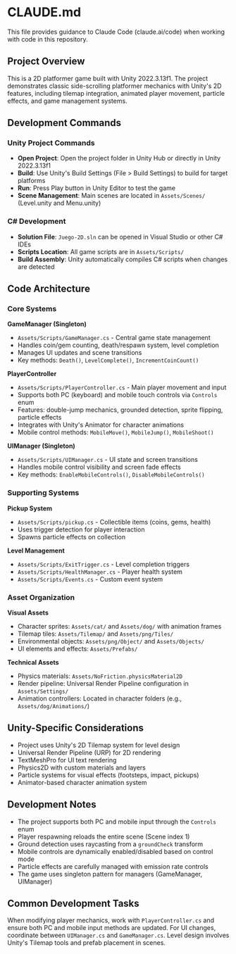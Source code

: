 # CLAUDE.md

This file provides guidance to Claude Code (claude.ai/code) when working with code in this repository.

## Project Overview

This is a 2D platformer game built with Unity 2022.3.13f1. The project demonstrates classic side-scrolling platformer mechanics with Unity's 2D features, including tilemap integration, animated player movement, particle effects, and game management systems.

## Development Commands

### Unity Project Commands
- **Open Project**: Open the project folder in Unity Hub or directly in Unity 2022.3.13f1
- **Build**: Use Unity's Build Settings (File > Build Settings) to build for target platforms
- **Run**: Press Play button in Unity Editor to test the game
- **Scene Management**: Main scenes are located in `Assets/Scenes/` (Level.unity and Menu.unity)

### C# Development
- **Solution File**: `Juego-2D.sln` can be opened in Visual Studio or other C# IDEs
- **Scripts Location**: All game scripts are in `Assets/Scripts/`
- **Build Assembly**: Unity automatically compiles C# scripts when changes are detected

## Code Architecture

### Core Systems

**GameManager (Singleton)**
- `Assets/Scripts/GameManager.cs` - Central game state management
- Handles coin/gem counting, death/respawn system, level completion
- Manages UI updates and scene transitions
- Key methods: `Death()`, `LevelComplete()`, `IncrementCoinCount()`

**PlayerController**
- `Assets/Scripts/PlayerController.cs` - Main player movement and input
- Supports both PC (keyboard) and mobile touch controls via `Controls` enum
- Features: double-jump mechanics, grounded detection, sprite flipping, particle effects
- Integrates with Unity's Animator for character animations
- Mobile control methods: `MobileMove()`, `MobileJump()`, `MobileShoot()`

**UIManager (Singleton)**
- `Assets/Scripts/UIManager.cs` - UI state and screen transitions
- Handles mobile control visibility and screen fade effects
- Key methods: `EnableMobileControls()`, `DisableMobileControls()`

### Supporting Systems

**Pickup System**
- `Assets/Scripts/pickup.cs` - Collectible items (coins, gems, health)
- Uses trigger detection for player interaction
- Spawns particle effects on collection

**Level Management**
- `Assets/Scripts/ExitTrigger.cs` - Level completion triggers
- `Assets/Scripts/HealthManager.cs` - Player health system
- `Assets/Scripts/Events.cs` - Custom event system

### Asset Organization

**Visual Assets**
- Character sprites: `Assets/cat/` and `Assets/dog/` with animation frames
- Tilemap tiles: `Assets/Tilemap/` and `Assets/png/Tiles/`
- Environmental objects: `Assets/png/Object/` and `Assets/Objects/`
- UI elements and effects: `Assets/Prefabs/`

**Technical Assets**
- Physics materials: `Assets/NoFriction.physicsMaterial2D`
- Render pipeline: Universal Render Pipeline configuration in `Assets/Settings/`
- Animation controllers: Located in character folders (e.g., `Assets/dog/Animations/`)

## Unity-Specific Considerations

- Project uses Unity's 2D Tilemap system for level design
- Universal Render Pipeline (URP) for 2D rendering
- TextMeshPro for UI text rendering
- Physics2D with custom materials and layers
- Particle systems for visual effects (footsteps, impact, pickups)
- Animator-based character animation system

## Development Notes

- The project supports both PC and mobile input through the `Controls` enum
- Player respawning reloads the entire scene (Scene index 1)
- Ground detection uses raycasting from a `groundCheck` transform
- Mobile controls are dynamically enabled/disabled based on control mode
- Particle effects are carefully managed with emission rate controls
- The game uses singleton pattern for managers (GameManager, UIManager)

## Common Development Tasks

When modifying player mechanics, work with `PlayerController.cs` and ensure both PC and mobile input methods are updated. For UI changes, coordinate between `UIManager.cs` and `GameManager.cs`. Level design involves Unity's Tilemap tools and prefab placement in scenes.